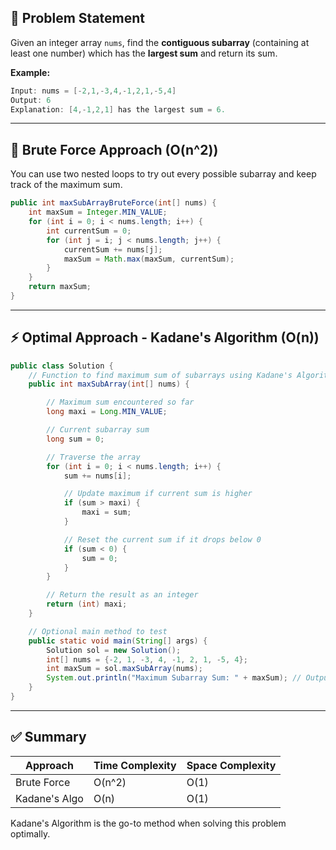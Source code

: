 ## 🧩 Problem Statement

Given an integer array `nums`, find the **contiguous subarray** (containing at least one number) which has the **largest sum** and return its sum.

**Example:**
```java
Input: nums = [-2,1,-3,4,-1,2,1,-5,4]
Output: 6
Explanation: [4,-1,2,1] has the largest sum = 6.
```

---

## 🐌 Brute Force Approach (O(n^2))

You can use two nested loops to try out every possible subarray and keep track of the maximum sum.

```java
public int maxSubArrayBruteForce(int[] nums) {
    int maxSum = Integer.MIN_VALUE;
    for (int i = 0; i < nums.length; i++) {
        int currentSum = 0;
        for (int j = i; j < nums.length; j++) {
            currentSum += nums[j];
            maxSum = Math.max(maxSum, currentSum);
        }
    }
    return maxSum;
}
```

---

## ⚡ Optimal Approach - Kadane's Algorithm (O(n))

```java
public class Solution {
    // Function to find maximum sum of subarrays using Kadane's Algorithm
    public int maxSubArray(int[] nums) {

        // Maximum sum encountered so far
        long maxi = Long.MIN_VALUE;

        // Current subarray sum
        long sum = 0;

        // Traverse the array
        for (int i = 0; i < nums.length; i++) {
            sum += nums[i];

            // Update maximum if current sum is higher
            if (sum > maxi) {
                maxi = sum;
            }

            // Reset the current sum if it drops below 0
            if (sum < 0) {
                sum = 0;
            }
        }

        // Return the result as an integer
        return (int) maxi;
    }

    // Optional main method to test
    public static void main(String[] args) {
        Solution sol = new Solution();
        int[] nums = {-2, 1, -3, 4, -1, 2, 1, -5, 4};
        int maxSum = sol.maxSubArray(nums);
        System.out.println("Maximum Subarray Sum: " + maxSum); // Output should be 6
    }
}
```

---

## ✅ Summary

| Approach        | Time Complexity | Space Complexity |
|----------------|------------------|-------------------|
| Brute Force    | O(n^2)           | O(1)              |
| Kadane's Algo  | O(n)             | O(1)              |

Kadane's Algorithm is the go-to method when solving this problem optimally.
